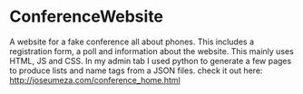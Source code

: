 # ConferenceWebsite
A website for a fake conference all about phones. This includes a registration form, a poll and information about the website. This mainly uses HTML, JS and CSS. In my admin tab I used python to generate a few pages to produce lists and name tags from a JSON files.
check it out here: http://joseumeza.com/conference_home.html

